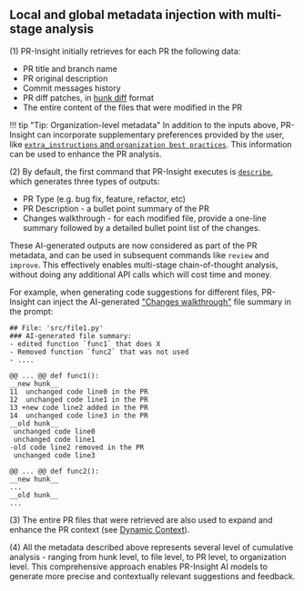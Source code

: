 ## Local and global metadata injection with multi-stage analysis
(1)
PR-Insight initially retrieves for each PR the following data:

- PR title and branch name
- PR original description
- Commit messages history
- PR diff patches, in [hunk diff](https://loicpefferkorn.net/2014/02/diff-files-what-are-hunks-and-how-to-extract-them/) format
- The entire content of the files that were modified in the PR

!!! tip "Tip: Organization-level metadata"
    In addition to the inputs above, PR-Insight can incorporate supplementary preferences provided by the user, like [`extra_instructions` and `organization best practices`](https://pr-insight-docs.khulnasoft.com/tools/improve/#extra-instructions-and-best-practices). This information can be used to enhance the PR analysis.

(2)
By default, the first command that PR-Insight executes is [`describe`](https://pr-insight-docs.khulnasoft.com/tools/describe/), which generates three types of outputs:

- PR Type (e.g. bug fix, feature, refactor, etc)
- PR Description - a bullet point summary of the PR
- Changes walkthrough - for each modified file, provide a one-line summary followed by a detailed bullet point list of the changes.

These AI-generated outputs are now considered as part of the PR metadata, and can be used in subsequent commands like `review` and `improve`.
This effectively enables multi-stage chain-of-thought analysis, without doing any additional API calls which will cost time and money.

For example, when generating code suggestions for different files, PR-Insight can inject the AI-generated ["Changes walkthrough"](https://github.com/Khulnasoft/pr-insight/pull/1202#issue-2511546839) file summary in the prompt:

```
## File: 'src/file1.py'
### AI-generated file summary:
- edited function `func1` that does X
- Removed function `func2` that was not used
- ....

@@ ... @@ def func1():
__new hunk__
11  unchanged code line0 in the PR
12  unchanged code line1 in the PR
13 +new code line2 added in the PR
14  unchanged code line3 in the PR
__old hunk__
 unchanged code line0
 unchanged code line1
-old code line2 removed in the PR
 unchanged code line3

@@ ... @@ def func2():
__new hunk__
...
__old hunk__
...
```

(3) The entire PR files that were retrieved are also used to expand and enhance the PR context (see [Dynamic Context](https://pr-insight-docs.khulnasoft.com/core-abilities/dynamic_context/)).


(4) All the metadata described above represents several level of cumulative analysis - ranging from hunk level, to file level, to PR level, to organization level.
This comprehensive approach enables PR-Insight AI models to generate more precise and contextually relevant suggestions and feedback.